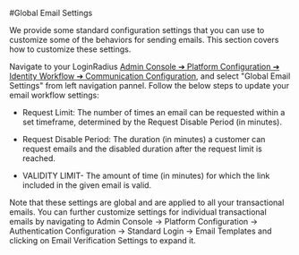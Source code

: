 #Global Email Settings

We provide some standard configuration settings that you can use to customize some of the behaviors for sending emails. This section covers how to customize these settings. 

Navigate to your LoginRadius [Admin Console ➔ Platform Configuration ➔ Identity Workflow  ➔ Communication Configuration](https://adminconsole.loginradius.com/platform-configuration/identity-workflow/communication-configuration/email-configuration), and select "Global Email Settings" from left navigation pannel. Follow the below steps to update your email workflow settings:

- Request Limit: The number of times an email can be requested within a set timeframe, determined by the Request Disable Period (in minutes).

- Request Disable Period: The duration (in minutes) a customer can request emails and the disabled duration after the request limit is reached. 

- VALIDITY LIMIT- The amount of time (in minutes) for which the link included in the given email is valid.

Note that these settings are global and are applied to all your transactional emails. You can further customize settings for individual transactional emails by navigating to Admin Console -> Platform Configuration -> Authentication Configuration -> Standard Login -> Email Templates and clicking on Email Verification Settings to expand it.  

